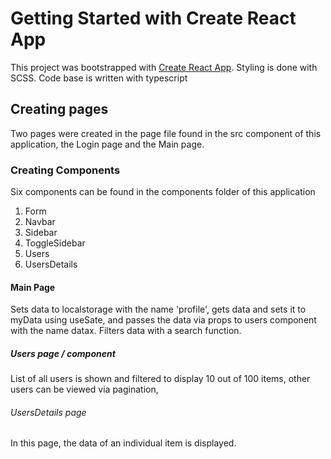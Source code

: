 # Getting Started with Create React App

This project was bootstrapped with [Create React App](https://github.com/facebook/create-react-app).
Styling is done with SCSS.
Code base is written with typescript

## Creating pages

Two pages were created in the page file found in the src component of this application, the Login page and the Main page.

### Creating Components

Six components can be found in the components folder of this application

1. Form
2. Navbar
3. Sidebar
4. ToggleSidebar
5. Users
6. UsersDetails

#### Main Page

Sets data to localstorage with the name 'profile', gets data and sets it to myData using useSate, and passes the data via props to users component with the name datax.
Filters data with a search function.

##### Users page / component

List of all users is shown and filtered to display 10 out of 100 items, other users can be viewed via pagination,

###### UsersDetails page

In this page, the data of an individual item is displayed.
